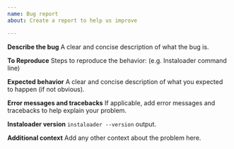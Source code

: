 ```yaml
---
name: Bug report
about: Create a report to help us improve

---
```


**Describe the bug**
A clear and concise description of what the bug is.

**To Reproduce**
Steps to reproduce the behavior:
(e.g. Instaloader command line)

**Expected behavior**
A clear and concise description of what you expected to happen (if not obvious).

**Error messages and tracebacks**
If applicable, add error messages and tracebacks to help explain your problem.

**Instaloader version**
`instaloader --version` output.

**Additional context**
Add any other context about the problem here.
